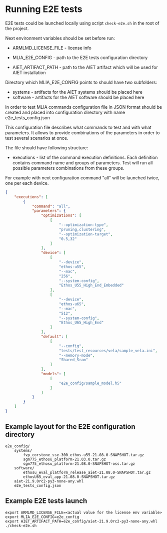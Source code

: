 # Running E2E tests

E2E tests could be launched locally using script `check-e2e.sh`
in the root of the project.

Next environment variables should be set before run:

* ARMLMD_LICENSE_FILE - license info

* MLIA_E2E_CONFIG - path to the E2E tests configuration directory

* AIET_ARTIFACT_PATH - path to the AIET artifact which will be used for
  AIET installation

Directory which MLIA_E2E_CONFIG points to should have two subfolders:

* systems - artifacts for the AIET systems should be placed here
* software - artifacts for the AIET software should be placed here

In order to test MLIA commands configuration file in JSON format should
be created and placed into configuration directory with name
e2e_tests_config.json

This configuration file describes what commands to test and with what
parameters. It allows to provide combinations of the parameters in order
to test several scenarios at once.

The file should have following structure:

* executions - list of the command execution definitions. Each definition
  contains command name and groups of parameters. Test will run all
  possible parameters combinations from these groups.

For example with next configuration command "all" will be launched twice,
one per each device.

``` json
{
    "executions": [
        {
            "command": "all",
            "parameters": {
                "optimizations": [
                    [
                        "--optimization-type",
                        "pruning,clustering",
                        "--optimization-target",
                        "0.5,32"
                    ]
                ],
                "device": [
                    [
                        "--device",
                        "ethos-u55",
                        "--mac",
                        "256",
                        "--system-config",
                        "Ethos_U55_High_End_Embedded"
                    ],
                    [
                        "--device",
                        "ethos-u65",
                        "--mac",
                        "512",
                        "--system-config",
                        "Ethos_U65_High_End"
                    ]
                ],
                "default": [
                    [
                        "--config",
                        "tests/test_resources/vela/sample_vela.ini",
                        "--memory-mode",
                        "Shared_Sram"
                    ]
                ],
                "models": [
                    [
                        "e2e_config/sample_model.h5"
                    ]
                ]
            }
        }
    ]
}
```

## Example layout for the E2E configuration directory

```shell
e2e_config/
    systems/
        fvp_corstone_sse-300_ethos-u55-21.08.0-SNAPSHOT.tar.gz
        sgm775_ethosu_platform-21.03.0.tar.gz
        sgm775_ethosu_platform-21.08.0-SNAPSHOT-oss.tar.gz
    software/
        ethosu_eval_platform_release_aiet-21.08.0-SNAPSHOT.tar.gz
        ethosU65_eval_app-21.08.0-SNAPSHOT.tar.gz
    aiet-21.9.0rc2-py3-none-any.whl
    e2e_tests_config.json
```

## Example E2E tests launch

```shell
export ARMLMD_LICENSE_FILE=<actual value for the license env variable>
export MLIA_E2E_CONFIG=e2e_config
export AIET_ARTIFACT_PATH=e2e_config/aiet-21.9.0rc2-py3-none-any.whl
./check-e2e.sh
```
